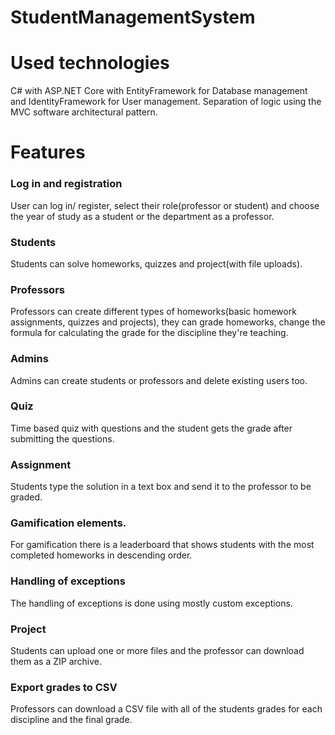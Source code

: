 # StudentManagementSystem
# Used technologies
C# with ASP.NET Core with EntityFramework for Database management and IdentityFramework for 
User management.
Separation of logic using the MVC software architectural pattern.

# Features

### Log in and registration
User can log in/ register, select their role(professor or student) and choose
the year of study as a student or the department as a professor.

### Students
Students can solve homeworks, quizzes and project(with file uploads).

### Professors
Professors can create different types of homeworks(basic homework assignments, quizzes and projects),
they can grade homeworks, change the formula for calculating the grade for the discipline they're teaching.

### Admins
Admins can create students or professors and delete existing users too.

### Quiz
Time based quiz with questions and the student gets the grade after submitting the questions.

### Assignment
Students type the solution in a text box and send it to the professor to be graded.

### Gamification elements.
For gamification there is a leaderboard that shows students with the most completed homeworks in
descending order.

### Handling of exceptions
The handling of exceptions is done using mostly custom exceptions.

### Project
Students can upload one or more files and the professor can download them as a ZIP archive.

### Export grades to CSV
Professors can download a CSV file with all of the students grades for each discipline and the final grade.

